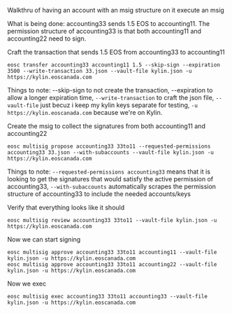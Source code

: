 Walkthru of having an account with an msig structure on it execute an msig

What is being done: accounting33 sends 1.5 EOS to accounting11. The permission structure of accounting33
is that both accounting11 and accounting22 need to sign.

Craft the transaction that sends 1.5 EOS from accounting33 to accounting11
```
eosc transfer accounting33 accounting11 1.5 --skip-sign --expiration 3500 --write-transaction 33.json --vault-file kylin.json -u https://kylin.eoscanada.com
```
Things to note: --skip-sign to not create the transaction, --expiration to allow a longer expiration time, 
`--write-transaction` to craft the json file, `--vault-file` just becuz i keep my kylin keys separate for testing, `-u https://kylin.eoscanada.com`
because we're on Kylin.

Create the msig to collect the signatures from both accounting11 and accounting22
```
eosc multisig propose accounting33 33to11 --requested-permissions accounting33 33.json --with-subaccounts --vault-file kylin.json -u https://kylin.eoscanada.com
```
Things to note: `--requested-permissions accounting33` means that it is looking to get the signatures that would 
satisfy the active permission of accounting33, `--with-subaccounts` automatically scrapes the permission structure of accounting33
to include the needed accounts/keys

Verify that everything looks like it should
```
eosc multisig review accounting33 33to11 --vault-file kylin.json -u https://kylin.eoscanada.com
```

Now we can start signing
```
eosc multisig approve accounting33 33to11 accounting11 --vault-file kylin.json -u https://kylin.eoscanada.com
eosc multisig approve accounting33 33to11 accounting22 --vault-file kylin.json -u https://kylin.eoscanada.com
```

Now we exec
```
eosc multisig exec accounting33 33to11 accounting33 --vault-file kylin.json -u https://kylin.eoscanada.com
```
